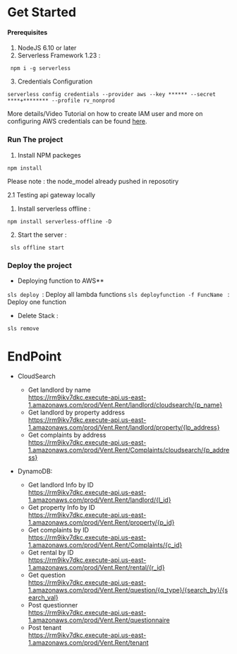 

# Get Started

#### Prerequisites 

1. NodeJS 6.10 or later
2. Serverless Framework 1.23 :
```
 npm i -g serverless
```
3. Credentials Configuration
```
serverless config credentials --provider aws --key ****** --secret ****+******** --profile rv_nonprod
```
More details/Video Tutorial on how to create IAM user and more on configuring AWS credentials can be found [here](https://serverless.com/framework/docs/providers/aws/guide/credentials/). 

### Run The project
1. Install NPM packeges
 ``` 
 npm install 
 ```
Please note :  the node_model already pushed in reposotiry 

2.1 Testing api gateway locally

 1. Install serverless offline :
 ```
 npm install serverless-offline -D
```
 2. Start the server :
```
 sls offline start
```
  
  ### Deploy the project
* Deploying function to AWS**

``` sls deploy  ```:  Deploy all lambda functions
```sls deployfunction -f FuncName ``` : Deploy one function

*  Delete Stack :

``` sls remove ```


# EndPoint
* CloudSearch
  
  - Get landlord by name <br />
    https://rm9ikv7dkc.execute-api.us-east-1.amazonaws.com/prod/Vent.Rent/landlord/cloudsearch/{p_name}
  - Get landlord by property address<br />
    https://rm9ikv7dkc.execute-api.us-east-1.amazonaws.com/prod/Vent.Rent/landlord/property/{lp_address} 
  - Get complaints by address<br />
    https://rm9ikv7dkc.execute-api.us-east-1.amazonaws.com/prod/Vent.Rent/Complaints/cloudsearch/{p_address}

* DynamoDB:
  
  - Get landlord Info by ID <br />
   https://rm9ikv7dkc.execute-api.us-east-1.amazonaws.com/prod/Vent.Rent/landlord/{l_id}
  - Get property Info by ID<br /> 
   https://rm9ikv7dkc.execute-api.us-east-1.amazonaws.com/prod/Vent.Rent/property/{p_id}
  - Get complaints by ID <br />
   https://rm9ikv7dkc.execute-api.us-east-1.amazonaws.com/prod/Vent.Rent/Complaints/{c_id}
  - Get rental by ID <br />
   https://rm9ikv7dkc.execute-api.us-east-1.amazonaws.com/prod/Vent.Rent/rental/{r_id}
  - Get question <br />
    https://rm9ikv7dkc.execute-api.us-east-1.amazonaws.com/prod/Vent.Rent/question/{q_type}/{search_by}/{search_val}
  - Post questionner <br />
   https://rm9ikv7dkc.execute-api.us-east-1.amazonaws.com/prod/Vent.Rent/questionnaire
  - Post tenant <br />
   https://rm9ikv7dkc.execute-api.us-east-1.amazonaws.com/prod/Vent.Rent/tenant
 
